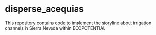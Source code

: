 # disperse_acequias
This repository contains code to implement the storyline about irrigation channels in Sierra Nevada within ECOPOTENTIAL
